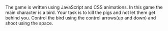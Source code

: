 The game is written using JavaScript and CSS animations. In this game the main character is a bird. Your task is to kill the pigs and not let them get behind you. Control the bird using the control arrows(up and down) and shoot using the space.